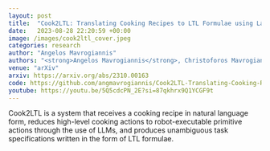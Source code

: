 ```yaml
---
layout: post
title:  "Cook2LTL: Translating Cooking Recipes to LTL Formulae using Large Language Models"
date:   2023-08-28 22:20:59 +00:00
image: /images/cook2ltl_cover.jpeg
categories: research
author: "Angelos Mavrogiannis"
authors: "<strong>Angelos Mavrogiannis</strong>, Christoforos Mavrogiannis, Yiannis Aloimonos"
venue: "arXiv"
arxiv: https://arxiv.org/abs/2310.00163
code: https://github.com/angmavrogiannis/Cook2LTL-Translating-Cooking-Recipes-to-Primitive-LTL-Action-Formulae
youtube: https://youtu.be/5Q5cdcPN_2E?si=87qkhrx9Q1YCGF9t
---
```

Cook2LTL is a system that receives a cooking recipe in natural language form, reduces high-level cooking actions to robot-executable primitive actions through the use of LLMs, and produces unambiguous task specifications written in the form of LTL formulae.